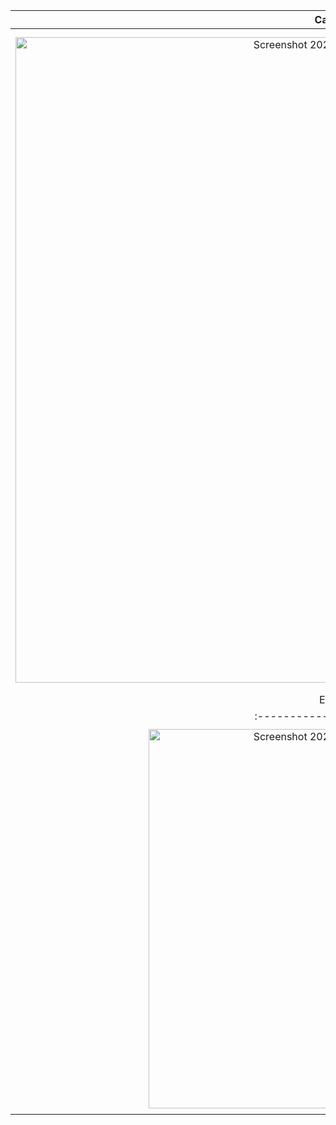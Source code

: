 

California     |  Rwanda
:-------------------------:|:-------------------------:
<img width="1033" alt="Screenshot 2023-03-20 at 14 19 10" src="https://user-images.githubusercontent.com/116297850/226369274-4b1ad6b5-5c21-493f-8e01-61727934a609.png">  |  <img width="1055" alt="Screenshot 2023-03-20 at 14 34 11" src="https://user-images.githubusercontent.com/116297850/226374881-bbb2cd25-655f-4fa5-b7d5-76e1dcb8ccee.png">
England     |  UK
:-------------------------:|:-------------------------:
 <img width="607" alt="Screenshot 2023-03-20 at 14 36 40" src="https://user-images.githubusercontent.com/116297850/226376053-16a5ee34-04f0-4721-895a-9770ca5a699d.png"> | <img width="617" alt="Screenshot 2023-03-20 at 14 36 28" src="https://user-images.githubusercontent.com/116297850/226376099-2d3d4008-368e-4f38-a317-773bea29207e.png">
